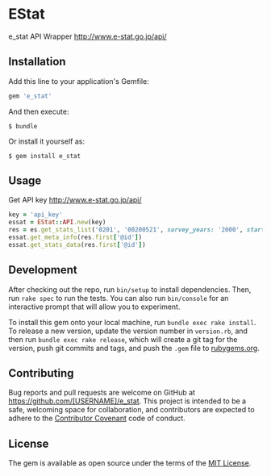 # EStat

e_stat API Wrapper
http://www.e-stat.go.jp/api/

## Installation

Add this line to your application's Gemfile:

```ruby
gem 'e_stat'
```

And then execute:

    $ bundle

Or install it yourself as:

    $ gem install e_stat

## Usage

Get API key
http://www.e-stat.go.jp/api/

```ruby
key = 'api_key'
essat = EStat::API.new(key)
res = es.get_stats_list('0201', '00200521', survey_years: '2000', start_position: '1')
essat.get_meta_info(res.first['@id'])
essat.get_stats_data(res.first['@id'])
```

## Development

After checking out the repo, run `bin/setup` to install dependencies. Then, run `rake spec` to run the tests. You can also run `bin/console` for an interactive prompt that will allow you to experiment.

To install this gem onto your local machine, run `bundle exec rake install`. To release a new version, update the version number in `version.rb`, and then run `bundle exec rake release`, which will create a git tag for the version, push git commits and tags, and push the `.gem` file to [rubygems.org](https://rubygems.org).

## Contributing

Bug reports and pull requests are welcome on GitHub at https://github.com/[USERNAME]/e_stat. This project is intended to be a safe, welcoming space for collaboration, and contributors are expected to adhere to the [Contributor Covenant](http://contributor-covenant.org) code of conduct.


## License

The gem is available as open source under the terms of the [MIT License](http://opensource.org/licenses/MIT).

